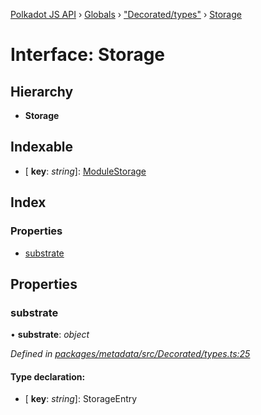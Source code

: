 [Polkadot JS API](../README.md) › [Globals](../globals.md) › ["Decorated/types"](../modules/_decorated_types_.md) › [Storage](_decorated_types_.storage.md)

# Interface: Storage

## Hierarchy

* **Storage**

## Indexable

* \[ **key**: *string*\]: [ModuleStorage](_decorated_types_.modulestorage.md)

## Index

### Properties

* [substrate](_decorated_types_.storage.md#substrate)

## Properties

###  substrate

• **substrate**: *object*

*Defined in [packages/metadata/src/Decorated/types.ts:25](https://github.com/polkadot-js/api/blob/3619fabe5/packages/metadata/src/Decorated/types.ts#L25)*

#### Type declaration:

* \[ **key**: *string*\]: StorageEntry
